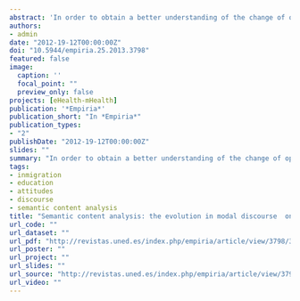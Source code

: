 ```yaml
---
abstract: 'In order to obtain a better understanding of the change of opinions and attitudes of the Spanish toward immigrants (Cea D´Ancona, 2004, 2007), this study analyzes the evolution of the media discourse referring to immigration in three Spanish newspapers: El Pais, El Mundo and La Vanguardia (2000-2008). In this work, a novel technique of semantic content analysis is applied to detect significant shifts in this discourse. The results show clear evidences of the evolution of the discourse regarding the immigration and its association with security issues and the demand for political solutions.'
authors:
- admin
date: "2012-19-12T00:00:00Z"
doi: "10.5944/empiria.25.2013.3798"
featured: false
image:
  caption: ''
  focal_point: ""
  preview_only: false
projects: [eHealth-mHealth]
publication: '*Empiria*'
publication_short: "In *Empiria*"
publication_types:
- "2"
publishDate: "2012-19-12T00:00:00Z"
slides: ""
summary: "In order to obtain a better understanding of the change of opinions and attitudes of the Spanish toward immigrants (Cea D'Ancona, 2004, 2007), this study analyzes the evolution of the media discourse referring to immigration in three Spanish newspapers."
tags:
- inmigration
- education
- attitudes
- discourse
- semantic content analysis
title: "Semantic content analysis: the evolution in modal discourse  on immigration in the Spanish press"
url_code: ""
url_dataset: ""
url_pdf: "http://revistas.uned.es/index.php/empiria/article/view/3798/3653"
url_poster: ""
url_project: ""
url_slides: ""
url_source: "http://revistas.uned.es/index.php/empiria/article/view/3798"
url_video: ""
---
```

